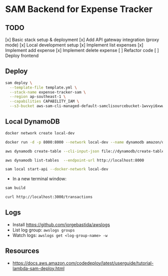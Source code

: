# SAM Backend for Expense Tracker

## TODO

[x] Basic stack setup & deployment
[x] Add API gateway integration (proxy mode)
[x] Local development setup
[x] Implement list expenses
[x] Implement add expense
[x] Implement delete expense
[ ] Refactor code
[ ] Deploy frontend

## Deploy

```sh
sam deploy \
  --template-file template.yml \
  --stack-name expense-tracker-sam \
  --region ap-southeast-1 \
  --capabilities CAPABILITY_IAM \
  --s3-bucket aws-sam-cli-managed-default-samclisourcebucket-1wvvyi6xwwa4x
```

## Local DynamoDB

```sh
docker network create local-dev

docker run -d -p 8000:8000 --network local-dev --name dynamodb amazon/dynamodb-local

aws dynamodb create-table --cli-input-json file://dynamodb/create-table.json --endpoint-url http://localhost:8000

aws dynamodb list-tables  --endpoint-url http://localhost:8000

sam local start-api --docker-network local-dev
```

- In a new terminal window:

```sh
sam build 

curl http://localhost:3000/transactions
```

## Logs

- Install https://github.com/jorgebastida/awslogs
- List log group: `awslogs groups`  
- Watch logs: `awslogs get <log-group-name> -w`

## Resources 

- https://docs.aws.amazon.com/codedeploy/latest/userguide/tutorial-lambda-sam-deploy.html
